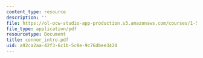 ```yaml
---
content_type: resource
description: ''
file: https://ol-ocw-studio-app-production.s3.amazonaws.com/courses/1-561-motion-based-design-fall-2003/a92ca2aa42f36c1b5c8e9c76dbee3424_connor_intro.pdf
file_type: application/pdf
resourcetype: Document
title: connor_intro.pdf
uid: a92ca2aa-42f3-6c1b-5c8e-9c76dbee3424
---
```

